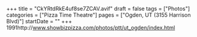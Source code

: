 +++
title = "CkYRtdRkE4uf8se7ZCAV.avif"
draft = false
tags = ["Photos"]
categories = ["Pizza Time Theatre"]
pages = ["Ogden, UT (3155 Harrison Blvd)"]
startDate = ""
+++
1991http://www.showbizpizza.com/photos/ptt/ut_ogden/index.html
